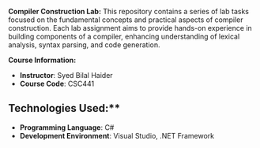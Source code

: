 **Compiler Construction Lab:**
This repository contains a series of lab tasks focused on the fundamental concepts and practical aspects of compiler construction. Each lab assignment aims to provide hands-on experience in building components of a compiler, enhancing understanding of lexical analysis, syntax parsing, and code generation.

**Course Information:**
- **Instructor**: Syed Bilal Haider
- **Course Code**: CSC441

## Technologies Used:**
- **Programming Language**: C#
- **Development Environment**: Visual Studio, .NET Framework
